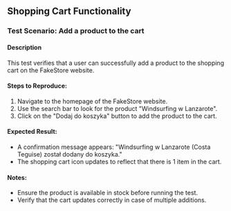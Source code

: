 ## Shopping Cart Functionality

### Test Scenario: Add a product to the cart

#### Description
This test verifies that a user can successfully add a product to the shopping cart on the FakeStore website.

#### Steps to Reproduce:
1. Navigate to the homepage of the FakeStore website.
2. Use the search bar to look for the product "Windsurfing w Lanzarote".
3. Click on the "Dodaj do koszyka" button to add the product to the cart.

#### Expected Result:
- A confirmation message appears: "Windsurfing w Lanzarote (Costa Teguise) został dodany do koszyka."
- The shopping cart icon updates to reflect that there is 1 item in the cart.

#### Notes:
- Ensure the product is available in stock before running the test.
- Verify that the cart updates correctly in case of multiple additions.

